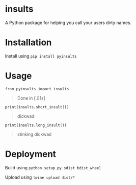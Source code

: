 # insults

A Python package for helping you call your users dirty names.

# Installation

Install using ```pip install pyinsults```


# Usage

```from pyinsults import insults ```
> Done in [.01s]

``` print(insults.short_insult()) ```
> dickwad

``` print(insults.long_insult()) ```
> stinking dickwad


# Deployment

Build using ```python setup.py sdist bdist_wheel```

Upload using ```twine upload dist/*```
